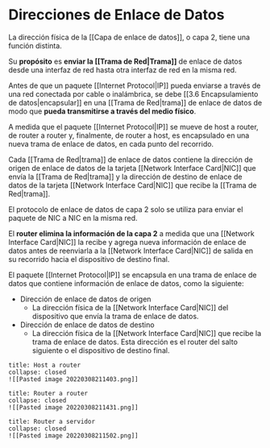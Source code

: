# Direcciones de Enlace de Datos

La dirección física de la [[Capa de enlace de datos]], o capa 2, tiene una función distinta.

Su **propósito** es **enviar la [[Trama de Red|Trama]]** de enlace de datos desde una interfaz de red hasta otra interfaz de red en la misma red.

Antes de que un paquete [[Internet Protocol|IP]] pueda enviarse a través de una red conectada por cable o inalámbrica, se debe [[3.6 Encapsulamiento de datos|encapsular]] en una [[Trama de Red|trama]] de enlace de datos de modo que **pueda transmitirse a través del medio físico**.

A medida que el paquete [[Internet Protocol|IP]] se mueve de host a router, de router a router y, finalmente, de router a host, es encapsulado en una nueva trama de enlace de datos, en cada punto del recorrido.

Cada [[Trama de Red|trama]] de enlace de datos contiene la dirección de origen de enlace de datos de la tarjeta [[Network Interface Card|NIC]] que envía la [[Trama de Red|trama]] y la dirección de destino de enlace de datos de la tarjeta [[Network Interface Card|NIC]] que recibe la [[Trama de Red|trama]].

El protocolo de enlace de datos de capa 2 solo se utiliza para enviar el paquete de NIC a NIC en la misma red.

El **router elimina la información de la capa 2** a medida que una [[Network Interface Card|NIC]] la recibe y agrega nueva información de enlace de datos antes de reenviarla a la [[Network Interface Card|NIC]] de salida en su recorrido hacia el dispositivo de destino final.

El paquete [[Internet Protocol|IP]] se encapsula en una trama de enlace de datos que contiene información de enlace de datos, como la siguiente:

- Dirección de enlace de datos de origen
	- La dirección física de la [[Network Interface Card|NIC]] del dispositivo que envía la trama de enlace de datos.
- Dirección de enlace de datos de destino
	- La dirección física de la [[Network Interface Card|NIC]] que recibe la trama de enlace de datos. Esta dirección es el router del salto siguiente o el dispositivo de destino final.

```ad-hint
title: Host a router
collapse: closed
![[Pasted image 20220308211403.png]]
```

```ad-hint
title: Router a router
collapse: closed
![[Pasted image 20220308211431.png]]
```

```ad-hint
title: Router a servidor
collapse: closed
![[Pasted image 20220308211502.png]]
```
